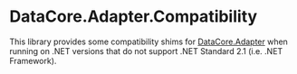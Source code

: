 ﻿# DataCore.Adapter.Compatibility

This library provides some compatibility shims for [DataCore.Adapter](../DataCore.Adapter) when running on .NET versions that do not support .NET Standard 2.1 (i.e. .NET Framework).
